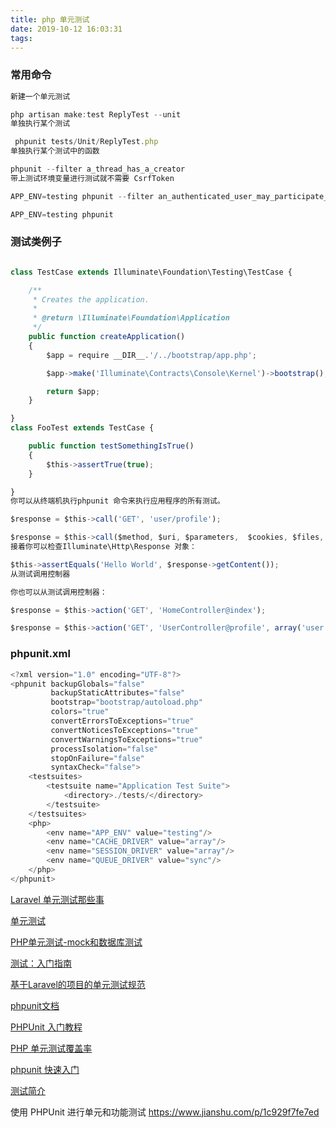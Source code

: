 ```yaml
---
title: php 单元测试
date: 2019-10-12 16:03:31
tags:
---
```


### 常用命令
```javascript
新建一个单元测试

php artisan make:test ReplyTest --unit
单独执行某个测试

 phpunit tests/Unit/ReplyTest.php
单独执行某个测试中的函数

phpunit --filter a_thread_has_a_creator
带上测试环境变量进行测试就不需要 CsrfToken

APP_ENV=testing phpunit --filter an_authenticated_user_may_participate_in_forum_threads

APP_ENV=testing phpunit

```
### 测试类例子
```javascript

class TestCase extends Illuminate\Foundation\Testing\TestCase {

	/**
	 * Creates the application.
	 *
	 * @return \Illuminate\Foundation\Application
	 */
	public function createApplication()
	{
		$app = require __DIR__.'/../bootstrap/app.php';

		$app->make('Illuminate\Contracts\Console\Kernel')->bootstrap();

		return $app;
	}

}
class FooTest extends TestCase {

    public function testSomethingIsTrue()
    {
        $this->assertTrue(true);
    }

}
你可以从终端机执行phpunit 命令来执行应用程序的所有测试。

$response = $this->call('GET', 'user/profile');

$response = $this->call($method, $uri, $parameters,  $cookies, $files, $server, $content);
接着你可以检查Illuminate\Http\Response 对象：

$this->assertEquals('Hello World', $response->getContent());
从测试调用控制器

你也可以从测试调用控制器：

$response = $this->action('GET', 'HomeController@index');

$response = $this->action('GET', 'UserController@profile', array('user' => 1));

```
### phpunit.xml
```javascript
<?xml version="1.0" encoding="UTF-8"?>
<phpunit backupGlobals="false"
         backupStaticAttributes="false"
         bootstrap="bootstrap/autoload.php"
         colors="true"
         convertErrorsToExceptions="true"
         convertNoticesToExceptions="true"
         convertWarningsToExceptions="true"
         processIsolation="false"
         stopOnFailure="false"
         syntaxCheck="false">
    <testsuites>
        <testsuite name="Application Test Suite">
            <directory>./tests/</directory>
        </testsuite>
    </testsuites>
    <php>
        <env name="APP_ENV" value="testing"/>
        <env name="CACHE_DRIVER" value="array"/>
        <env name="SESSION_DRIVER" value="array"/>
        <env name="QUEUE_DRIVER" value="sync"/>
    </php>
</phpunit>


```
[Laravel 单元测试那些事](https://learnku.com/articles/17529)

[单元测试](https://wiki.jikexueyuan.com/project/laravel/testing.html)

[PHP单元测试-mock和数据库测试](https://iyaozhen.com/php-unit-test-mock-and-db-test.html)

[测试：入门指南](https://learnku.com/docs/laravel/5.8/testing/3937)

[基于Laravel的项目的单元测试规范](http://0x3f.org/post/unit-testing-standard-for-laravel-based-projects/)

[phpunit文档](https://phpunit.readthedocs.io/zh_CN/latest/test-doubles.html)

[PHPUnit 入门教程](https://learnku.com/laravel/t/22814)


[PHP 单元测试覆盖率](https://learnku.com/articles/24030)

[phpunit 快速入门](https://learnku.com/articles/22072)

[测试简介](https://learnku.com/docs/phpunit-testing-laravel/1introduction-to-application-testing/2467)

使用 PHPUnit 进行单元和功能测试 https://www.jianshu.com/p/1c929f7fe7ed







